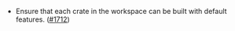 - Ensure that each crate in the workspace can be built with default features.
  ([\#1712](https://github.com/anoma/namada/pull/1712))